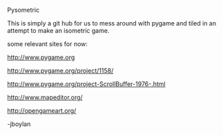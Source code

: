 Pysometric

This is simply a git hub for us to mess around with pygame and tiled in an attempt to make an isometric game.

some relevant sites for now:

http://www.pygame.org

http://www.pygame.org/project/1158/

http://www.pygame.org/project-ScrollBuffer-1976-.html

http://www.mapeditor.org/

http://opengameart.org/

-jboylan